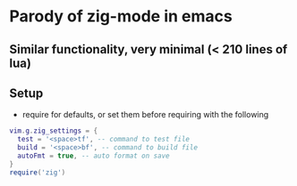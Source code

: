# Parody of zig-mode in emacs

## Similar functionality, very minimal (< 210 lines of lua)

## Setup 

- require for defaults, or set them before requiring with the following 

```lua
vim.g.zig_settings = {
  test = '<space>tf', -- command to test file
  build = '<space>bf', -- command to build file
  autoFmt = true, -- auto format on save
}
require('zig')
```

